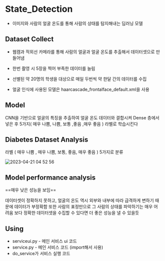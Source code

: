 # State_Detection

- 이미지와 사람의 얼굴 온도를 통해 사람의 상태를 탐지해내는 딥러닝 모델

## Dataset Collect
* 웹캠과 적외선 카메라를 통해 사람의 얼굴과 얼굴 온도를 추출해서 데이터셋으로 만들어냄
* 한번 촬영 시 5장을 찍어 부족한 데이터를 늘림
* 선별된 약 20명의 학생을 대상으로 매일 두번씩 약 한달 간의 데이터를 수집

* 얼굴 인식에 사용된 모델은 haarcascade_frontalface_default.xml을 사용

## Model

CNN을 기반으로 얼굴의 특징을 추출하여 얼굴 온도 데이터와 결합시켜 Dense 층에서 넣은 후 5가지( 매우 나쁨, 나쁨, 보통 ,좋음 ,매우 좋음 ) 라벨로 학습시킨다


## Diabetes Dataset Analysis

라벨 ( 매우 나쁨 , 매우 나쁨, 보통, 좋음, 매우 좋음 ) 5가지로 분류

![2023-04-21 04 52 56](https://user-images.githubusercontent.com/87608623/233473840-e27e4a85-563d-477e-bb37-d34e280469b1.png)


## Model performance analysis

==매우 낮은 성능을 보임==

데이터셋이 정확하지 못하고, 얼굴의 온도 역시 외부와 내부에 따라 급격하게 변하기 때문에 데이터가 부정확함
또한 사람의 표정만으로 그 사람의 상태를 파악하기는 매우 어려움
보다 정확한 데이터셋을 수집할 수 있다면 더 좋은 성능을 낼 수 있을듯 


## Using

* serviceui.py - 메인 서비스 ui 코드
* service.py - 메인 서비스 코드 (import해서 사용)
 * do_service가 서비스 실행 코드


